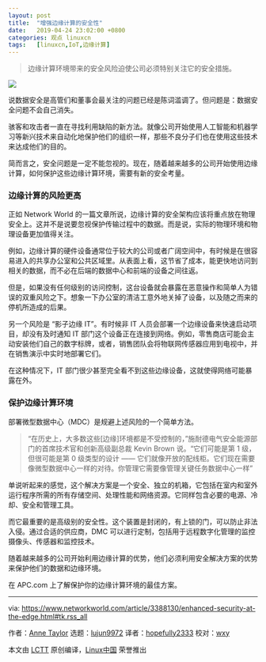 ```yaml
---
layout: post
title:	"增强边缘计算的安全性"
date:	2019-04-24 23:02:00 +0800 
categories:	观点 linuxcn 
tags:	[linuxcn,IoT,边缘计算]
---
```




> 
> 边缘计算环境带来的安全风险迫使公司必须特别关注它的安全措施。
> 
> 
> 


![](/Asserts/Images//attachment/album/201904/24/230338sf58uh94vu4p44of.jpg)


说数据安全是高管们和董事会最关注的问题已经是陈词滥调了。但问题是：数据安全问题不会自己消失。


骇客和攻击者一直在寻找利用缺陷的新方法。就像公司开始使用人工智能和机器学习等新兴技术来自动化地保护他们的组织一样，那些不良分子们也在使用这些技术来达成他们的目的。


简而言之，安全问题是一定不能忽视的。现在，随着越来越多的公司开始使用边缘计算，如何保护这些边缘计算环境，需要有新的安全考量。


### 边缘计算的风险更高


正如 Network World 的一篇文章所说，边缘计算的安全架构应该将重点放在物理安全上。这并不是说要忽视保护传输过程中的数据。而是说，实际的物理环境和物理设备更加值得关注。


例如，边缘计算的硬件设备通常位于较大的公司或者广阔空间中，有时候是在很容易进入的共享办公室和公共区域里。从表面上看，这节省了成本，能更快地访问到相关的数据，而不必在后端的数据中心和前端的设备之间往返。


但是，如果没有任何级别的访问控制，这台设备就会暴露在恶意操作和简单人为错误的双重风险之下。想象一下办公室的清洁工意外地关掉了设备，以及随之而来的停机所造成的后果。


另一个风险是 “影子边缘 IT”。有时候非 IT 人员会部署一个边缘设备来快速启动项目，却没有及时通知 IT 部门这个设备正在连接到网络。例如，零售商店可能会主动安装他们自己的数字标牌，或者，销售团队会将物联网传感器应用到电视中，并在销售演示中实时地部署它们。


在这种情况下，IT 部门很少甚至完全看不到这些边缘设备，这就使得网络可能暴露在外。


### 保护边缘计算环境


部署微型数据中心（MDC）是规避上述风险的一个简单方法。



> 
> “在历史上，大多数这些[边缘]环境都是不受控制的，”施耐德电气安全能源部门的首席技术官和创新高级副总裁 Kevin Brown 说。“它们可能是第 1 级，但很可能是第 0 级类型的设计 —— 它们就像开放的配线柜。它们现在需要像微型数据中心一样的对待。你管理它需要像管理关键任务数据中心一样”
> 
> 
> 


单说听起来的感觉，这个解决方案是一个安全、独立的机箱，它包括在室内和室外运行程序所需的所有存储空间、处理性能和网络资源。它同样包含必要的电源、冷却、安全和管理工具。


而它最重要的是高级别的安全性。这个装置是封闭的，有上锁的门，可以防止非法入侵。通过合适的供应商，DMC 可以进行定制，包括用于远程数字化管理的监控摄像头、传感器和监控技术。


随着越来越多的公司开始利用边缘计算的优势，他们必须利用安全解决方案的优势来保护他们的数据和边缘环境。


在 APC.com 上了解保护你的边缘计算环境的最佳方案。




---


via: <https://www.networkworld.com/article/3388130/enhanced-security-at-the-edge.html#tk.rss_all>


作者：[Anne Taylor](https://www.networkworld.com/author/Anne-Taylor/) 选题：[lujun9972](https://github.com/lujun9972) 译者：[hopefully2333](https://github.com/hopefully2333) 校对：[wxy](https://github.com/wxy)


本文由 [LCTT](https://github.com/LCTT/TranslateProject) 原创编译，[Linux中国](https://linux.cn/) 荣誉推出
